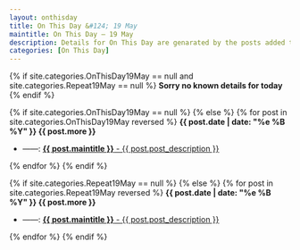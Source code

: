 ```yaml
---
layout: onthisday
title: On This Day &#124; 19 May
maintitle: On This Day — 19 May
description: Details for On This Day are genarated by the posts added to the website so the content is subject to changes/updates over time.
categories: [On This Day]
---
```


{% if site.categories.OnThisDay19May == null and site.categories.Repeat19May == null %}
<strong>Sorry no known details for today</strong>
{% endif %}

{% if site.categories.OnThisDay19May == null %}
{% else %}
{% for post in site.categories.OnThisDay19May reversed %}
<strong>{{ post.date | date: "%e %B %Y" }} {{ post.more }}</strong>
<ul>
<li> ——: <a href="{{ post.url }}"><strong>{{ post.maintitle }}</strong> - {{ post.post_description }}</a></li>
</ul>
{% endfor %}
{% endif %}

{% if site.categories.Repeat19May == null %}
{% else %}
{% for post in site.categories.Repeat19May reversed %}
<strong>{{ post.date | date: "%e %B %Y" }} {{ post.more }}</strong>
<ul>
<li> ——: <a href="{{ post.url }}"><strong>{{ post.maintitle }}</strong> - {{ post.post_description }}</a></li>
</ul>
{% endfor %}
{% endif %}
